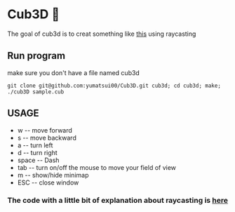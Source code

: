 # Cub3D 🎲

The goal of cub3d is to creat something like [this](https://fr.wikipedia.org/wiki/Wolfenstein_3D) using raycasting

## Run program
make sure you don't have a file named cub3d

```
git clone git@github.com:yumatsui00/Cub3D.git cub3d; cd cub3d; make; ./cub3D sample.cub
```

## USAGE
- w     -- move forward
- s     -- move backward
- a     -- turn left
- d     -- turn right
- space -- Dash
- tab   -- turn on/off the mouse to move your field of view
- m     -- show/hide minimap
- ESC   -- close window




### The code with a little bit of explanation about raycasting is [here](https://github.com/yumatsui00/Cub3D/tree/master/with_explanaiton)
